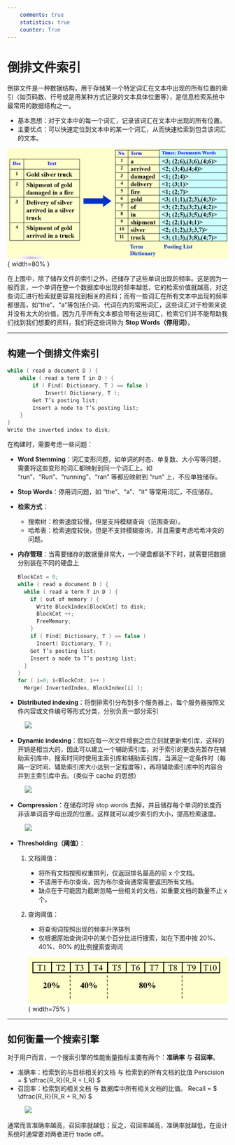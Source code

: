 ```yaml
---
    comments: true
    statistics: true
    counter: True
---
```


# 倒排文件索引

倒排文件是一种数据结构，用于存储某一个特定词汇在文本中出现的所有位置的索引（如页码数、行号或是用某种方式记录的文本具体位置等），是信息检索系统中最常用的数据结构之一。

- 基本思想：对于文本中的每一个词汇，记录该词汇在文本中出现的所有位置。
- 主要优点：可以快速定位到文本中的某一个词汇，从而快速检索到包含该词汇的文本。

![](./assets/倒排文件索引1.png){ width=80% }

在上图中，除了储存文件的索引之外，还储存了这些单词出现的频率。这是因为一般而言，一个单词在整一个数据库中出现的频率越低，它的检索价值就越高，对这些词汇进行检索就更容易找到相关的资料；而有一些词汇在所有文本中出现的频率都很高，如“the”、“a”等包括介词、代词在内的常用词汇，这些词汇对于检索来说并没有太大的价值，因为几乎所有文本都会带有这些词汇，检索它们并不能帮助我们找到我们想要的资料，我们将这些词称为 **Stop Words（停用词）**。

---

## 构建一个倒排文件索引

```c
while ( read a document D ) {
    while ( read a term T in D ) {
        if ( Find( Dictionary, T ) == false )
            Insert( Dictionary, T );
        Get T’s posting list;
        Insert a node to T’s posting list;
    }
}
Write the inverted index to disk;
```

在构建时，需要考虑一些问题：

- **Word Stemming**：词汇变形问题，如单词的时态、单复数、大小写等问题，需要将这些变形的词汇都映射到同一个词汇上。如 “run”、“Run”、“running”、“ran” 等都应映射到 “run” 上，不应单独储存。
- **Stop Words**：停用词问题，如 “the”、“a”、“it” 等常用词汇，不应储存。
- **检索方式**：

    - 搜索树：检索速度较慢，但是支持模糊查询（范围查询）。
    - 哈希表：检索速度较快，但是不支持模糊查询，并且需要考虑哈希冲突的问题。

- **内存管理**：当需要储存的数据量非常大，一个硬盘都装不下时，就需要把数据分别装在不同的硬盘上
    ```c title="多个硬盘的倒排文件索引构建"
    BlockCnt = 0; 
    while ( read a document D ) {
      while ( read a term T in D ) {
        if ( out of memory ) {
          Write BlockIndex[BlockCnt] to disk;
          BlockCnt ++;
          FreeMemory;
        }
        if ( Find( Dictionary, T ) == false )
          Insert( Dictionary, T );
        Get T’s posting list;
        Insert a node to T’s posting list;
      }
    }
    for ( i=0; i<BlockCnt; i++ )
      Merge( InvertedIndex, BlockIndex[i] );
    ```
- **Distributed indexing**：将倒排索引分布到多个服务器上，每个服务器按照文件内容或文件编号等形式分类，分别负责一部分索引

<figure>
    <img src="../assets/倒排文件索引2.png" width="70%">
</figure>

- **Dynamic indexing**：假如在每一次文件增删之后立刻就更新索引库，这样的开销是相当大的，因此可以建立一个辅助索引库，对于索引的更改先暂存在辅助索引库中，搜索时同时使用主索引库和辅助索引库，当满足一定条件时（每隔一定时间、辅助索引库大小达到一定程度等），再将辅助索引库中的内容合并到主索引库中去。（类似于 cache 的思想）

<figure>
    <img src="../assets/倒排文件索引3.png" width="70%">
</figure>

- **Compression**：在储存时将 stop words 去掉，并且储存每个单词的长度而非该单词首字母出现的位置。这样就可以减少索引的大小，提高检索速度。

<figure>
    <img src="../assets/倒排文件索引4.png" width="70%">
</figure>

- **Thresholding（阈值）**：

    1. 文档阈值：

        - 将所有文档按照权重排列，仅返回排名最高的前 x 个文档。
        - 不适用于布尔查询，因为布尔查询通常需要返回所有文档。
        - 缺点在于可能因为截断忽略一些相关的文档，如重要文档的数量不止 x 个。

    2. 查询阈值：

        - 将查询词按照出现的频率升序排列
        - 仅根据原始查询词中的某个百分比进行搜索，如在下图中按 20%、40%、80% 的比例搜索查询词

        ![](./assets/倒排文件索引5.png){ width=75% }

---

## 如何衡量一个搜索引擎

对于用户而言，一个搜索引擎的性能衡量指标主要有两个：**准确率** 与 **召回率**。

- 准确率：检索到的与目标相关的文档 与 检索到的所有文档的比值
    Perscision = $ \dfrac{R_R}{R_R + I_R} $
- 召回率：检索到的相关文档 与 数据库中所有相关文档的比值。
    Recall = $ \dfrac{R_R}{R_R + R_N} $

<figure>
    <img src="../assets/倒排文件索引6.png" width="70%">
</figure>

通常而言准确率越高，召回率就越低；反之，召回率越高，准确率就越低，在设计系统时通常要对两者进行 trade off。